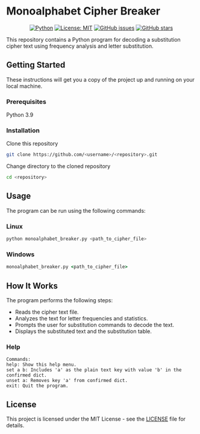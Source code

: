 # Monoalphabet Cipher Breaker

<div align="center">

[![Python](https://img.shields.io/badge/Python-black?logo=python&logoColor=white&labelColor=grey&color=%233776AB)](<https://www.python.org/> "Python")
[![License: MIT](<https://img.shields.io/github/license/danielfeitopin/monoalphabet-cipher-breaker>)](LICENSE "License")
[![GitHub issues](https://img.shields.io/github/issues/danielfeitopin/monoalphabet-cipher-breaker)](<https://github.com/danielfeitopin/monoalphabet-cipher-breaker> "Issues")
[![GitHub stars](https://img.shields.io/github/stars/danielfeitopin/monoalphabet-cipher-breaker)](<https://github.com/danielfeitopin/monoalphabet-cipher-breaker/stargazers> "Stars")

</div>

This repository contains a Python program for decoding a substitution cipher text using frequency analysis and letter substitution.

## Getting Started

These instructions will get you a copy of the project up and running on your local machine.

### Prerequisites

Python 3.9

### Installation

Clone this repository

```bash
git clone https://github.com/<username>/<repository>.git
```

Change directory to the cloned repository

```bash
cd <repository>
```

## Usage

The program can be run using the following commands:

### Linux

```bash
python monoalphabet_breaker.py <path_to_cipher_file>
```

### Windows

```cmd
monoalphabet_breaker.py <path_to_cipher_file>
```

## How It Works

The program performs the following steps:

- Reads the cipher text file.
- Analyzes the text for letter frequencies and statistics.
- Prompts the user for substitution commands to decode the text.
- Displays the substituted text and the substitution table.

### Help

```
Commands:
help: Show this help menu.
set a b: Includes 'a' as the plain text key with value 'b' in the confirmed dict.
unset a: Removes key 'a' from confirmed dict.
exit: Quit the program.
```

## License

This project is licensed under the MIT License - see the [LICENSE](LICENSE "License") file for details.
